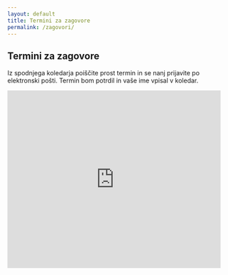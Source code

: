 ```yaml
---
layout: default
title: Termini za zagovore
permalink: /zagovori/
---
```


## Termini za zagovore
Iz spodnjega koledarja poiščite prost termin in se nanj prijavite po elektronski pošti. Termin bom potrdil in vaše ime vpisal v koledar.

<iframe src="https://www.google.com/calendar/embed?showTitle=0&amp;showPrint=0&amp;showCalendars=0&amp;mode=AGENDA&amp;height=400&amp;wkst=2&amp;hl=sl&amp;bgcolor=%23FFFFFF&amp;src=97o4s992iacc4o7lncjekpluro%40group.calendar.google.com&amp;color=%231B887A&amp;src=sl.slovenian%23holiday%40group.v.calendar.google.com&amp;color=%23125A12&amp;ctz=Europe%2FPrague" style=" border-width:0 " width="480" height="400" frameborder="0" scrolling="no"></iframe>
